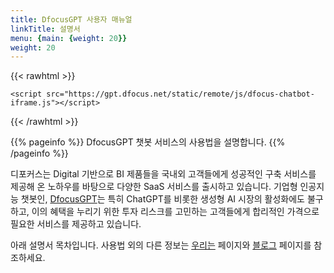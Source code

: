 ```yaml
---
title: DfocusGPT 사용자 매뉴얼
linkTitle: 설명서
menu: {main: {weight: 20}}
weight: 20
---
```


{{< rawhtml >}}
<!-- Google tag (gtag.js) -->
<script async src="https://www.googletagmanager.com/gtag/js?id=G-7SKBGVZ04X"></script>
<script>
  window.dataLayer = window.dataLayer || [];
  function gtag(){dataLayer.push(arguments);}
  gtag('js', new Date());
  gtag('config', 'G-7SKBGVZ04X');
</script>
<script>
    window.plugin_keys = '061ca831-72bb-417b-bb24-03185946b9be';
    window.requestUrl = 'https://gpt.dfocus.net';
    </script>
    <script src="https://gpt.dfocus.net/static/remote/js/dfocus-chatbot-iframe.js"></script>
{{< /rawhtml >}}

{{% pageinfo %}}
  DfocusGPT 챗봇 서비스의 사용법을 설명합니다.
{{% /pageinfo %}}

디포커스는 Digital 기반으로 BI 제품들을 국내외 고객들에게 성공적인 구축 서비스를 제공해 온 노하우를 바탕으로 다양한 SaaS 서비스를 출시하고 있습니다. 기업형 인공지능 챗봇인, [DfocusGPT](https://gpt.dfocus.net/)는 특히 ChatGPT를 비롯한 생성형 AI 시장의 활성화에도 불구하고, 이의 혜택을 누리기 위한 투자 리스크를 고민하는 고객들에게 합리적인 가격으로 필요한 서비스를 제공하고 있습니다.  

아래 설명서 목차입니다. 사용법 외의 다른 정보는 [우리는](/about/) 페이지와 [블로그](/blog/) 페이지를 참조하세요.

